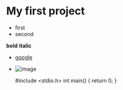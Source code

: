 # My first project

- first
- second

**bold**
__italic__

- [google](http://www.google.com)
- ![image](https://goo.gl/images/QvywZf)

  #include <stdio.h>
  int main() {
    return 0;
  }
